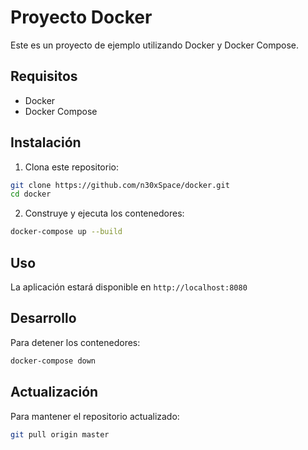 # Proyecto Docker

Este es un proyecto de ejemplo utilizando Docker y Docker Compose.

## Requisitos

- Docker
- Docker Compose

## Instalación

1. Clona este repositorio:
```bash
git clone https://github.com/n30xSpace/docker.git
cd docker
```

2. Construye y ejecuta los contenedores:
```bash
docker-compose up --build
```

## Uso

La aplicación estará disponible en `http://localhost:8080`

## Desarrollo

Para detener los contenedores:
```bash
docker-compose down
```

## Actualización

Para mantener el repositorio actualizado:
```bash
git pull origin master
``` 